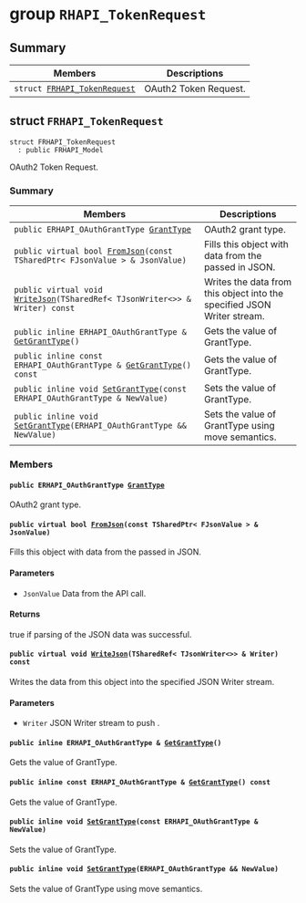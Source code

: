 # group `RHAPI_TokenRequest` <a id="group__RHAPI__TokenRequest"></a>

## Summary

 Members                        | Descriptions                                
--------------------------------|---------------------------------------------
`struct `[`FRHAPI_TokenRequest`](#structFRHAPI__TokenRequest) | OAuth2 Token Request.

## struct `FRHAPI_TokenRequest` <a id="structFRHAPI__TokenRequest"></a>

```
struct FRHAPI_TokenRequest
  : public FRHAPI_Model
```

OAuth2 Token Request.

### Summary

 Members                        | Descriptions                                
--------------------------------|---------------------------------------------
`public ERHAPI_OAuthGrantType `[`GrantType`](#structFRHAPI__TokenRequest_1a45139537ed91d6ab4f23f2e92475fcde) | OAuth2 grant type.
`public virtual bool `[`FromJson`](#structFRHAPI__TokenRequest_1a16926f69d0289f119a3f8afa46462780)`(const TSharedPtr< FJsonValue > & JsonValue)` | Fills this object with data from the passed in JSON.
`public virtual void `[`WriteJson`](#structFRHAPI__TokenRequest_1ac6a1c593c454eca89fbab0bfeb2b3ab8)`(TSharedRef< TJsonWriter<>> & Writer) const` | Writes the data from this object into the specified JSON Writer stream.
`public inline ERHAPI_OAuthGrantType & `[`GetGrantType`](#structFRHAPI__TokenRequest_1af877a2666bfbcc00776b4cabb10be0c1)`()` | Gets the value of GrantType.
`public inline const ERHAPI_OAuthGrantType & `[`GetGrantType`](#structFRHAPI__TokenRequest_1a42354cce6c75b41d7a086d04e271e4b3)`() const` | Gets the value of GrantType.
`public inline void `[`SetGrantType`](#structFRHAPI__TokenRequest_1a160962cad4802550db661b2c28f293da)`(const ERHAPI_OAuthGrantType & NewValue)` | Sets the value of GrantType.
`public inline void `[`SetGrantType`](#structFRHAPI__TokenRequest_1aca918140ff99e6cd97ac8b0abf9787a3)`(ERHAPI_OAuthGrantType && NewValue)` | Sets the value of GrantType using move semantics.

### Members

#### `public ERHAPI_OAuthGrantType `[`GrantType`](#structFRHAPI__TokenRequest_1a45139537ed91d6ab4f23f2e92475fcde) <a id="structFRHAPI__TokenRequest_1a45139537ed91d6ab4f23f2e92475fcde"></a>

OAuth2 grant type.

#### `public virtual bool `[`FromJson`](#structFRHAPI__TokenRequest_1a16926f69d0289f119a3f8afa46462780)`(const TSharedPtr< FJsonValue > & JsonValue)` <a id="structFRHAPI__TokenRequest_1a16926f69d0289f119a3f8afa46462780"></a>

Fills this object with data from the passed in JSON.

#### Parameters
* `JsonValue` Data from the API call.

#### Returns
true if parsing of the JSON data was successful.

#### `public virtual void `[`WriteJson`](#structFRHAPI__TokenRequest_1ac6a1c593c454eca89fbab0bfeb2b3ab8)`(TSharedRef< TJsonWriter<>> & Writer) const` <a id="structFRHAPI__TokenRequest_1ac6a1c593c454eca89fbab0bfeb2b3ab8"></a>

Writes the data from this object into the specified JSON Writer stream.

#### Parameters
* `Writer` JSON Writer stream to push .

#### `public inline ERHAPI_OAuthGrantType & `[`GetGrantType`](#structFRHAPI__TokenRequest_1af877a2666bfbcc00776b4cabb10be0c1)`()` <a id="structFRHAPI__TokenRequest_1af877a2666bfbcc00776b4cabb10be0c1"></a>

Gets the value of GrantType.

#### `public inline const ERHAPI_OAuthGrantType & `[`GetGrantType`](#structFRHAPI__TokenRequest_1a42354cce6c75b41d7a086d04e271e4b3)`() const` <a id="structFRHAPI__TokenRequest_1a42354cce6c75b41d7a086d04e271e4b3"></a>

Gets the value of GrantType.

#### `public inline void `[`SetGrantType`](#structFRHAPI__TokenRequest_1a160962cad4802550db661b2c28f293da)`(const ERHAPI_OAuthGrantType & NewValue)` <a id="structFRHAPI__TokenRequest_1a160962cad4802550db661b2c28f293da"></a>

Sets the value of GrantType.

#### `public inline void `[`SetGrantType`](#structFRHAPI__TokenRequest_1aca918140ff99e6cd97ac8b0abf9787a3)`(ERHAPI_OAuthGrantType && NewValue)` <a id="structFRHAPI__TokenRequest_1aca918140ff99e6cd97ac8b0abf9787a3"></a>

Sets the value of GrantType using move semantics.

